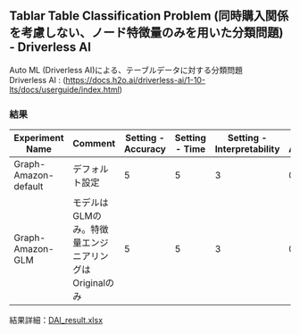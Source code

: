## Tablar Table Classification Problem (同時購入関係を考慮しない、ノード特徴量のみを用いた分類問題) - Driverless AI

Auto ML (Driverless AI)による、テーブルデータに対する分類問題  
Driverless AI :  (https://docs.h2o.ai/driverless-ai/1-10-lts/docs/userguide/index.html)

### 結果
| Experiment Name      | Comment                                              | Setting - Accuracy | Setting - Time | Setting - Interpretability | Val - Accuracy | Test - Accuracy | Run Time |
|----------------------|------------------------------------------------------|--------------------|----------------|----------------------------|----------------|-----------------|----------|
| Graph-Amazon-default | デフォルト設定                                       | 5                  | 5              | 3                          | 0.8706         | 0.87477         | 0:16:20  |
| Graph-Amazon-GLM     | モデルはGLMのみ。特徴量エンジニアリングはOriginalのみ | 5                  | 5              | 3                          | 0.8236         | 0.85645         | 0:11:28  |


結果詳細：[DAI_result.xlsx](./DAI_result.xlsx)
